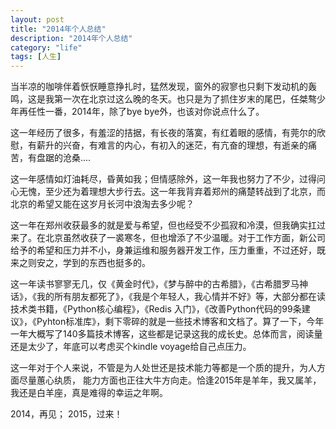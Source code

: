 ```yaml
---
layout: post
title: "2014年个人总结"
description: "2014年个人总结"
category: "life"
tags: [人生]
---
```


<p>当半凉的咖啡伴着恹恹睡意挣扎时，猛然发现，窗外的寂寥也只剩下发动机的轰鸣，这是我第一次在北京过这么晚的冬天。也只是为了抓住岁末的尾巴，任桀骜少年再任性一番，2014年，除了bye bye外，也该对你说点什么了。</p>

<p>这一年经历了很多，有羞涩的拮据，有长夜的落寞，有红着眼的感情，有莞尔的欣慰，有薪升的兴奋，有难言的内心，有初入的迷茫，有亢奋的理想，有逝亲的痛苦，有盘踞的沧桑....</p>

<p>这一年感情如灯油耗尽，昏黄如我；但情感除外，这一年我也努力了不少，过得问心无愧，至少还为着理想大步行去。这一年我背弃着郑州的痛楚转战到了北京，而北京的希望又能在这岁月长河中浪淘去多少呢？</p>

<p>这一年在郑州收获最多的就是爱与希望，但也经受不少孤寂和冷漠，但我确实扛过来了。在北京虽然收获了一裘寒冬，但也增添了不少温暖。对于工作方面，新公司给予的希望和压力并不小，身兼运维和服务器开发工作，压力重重，不过还好，既来之则安之，学到的东西也挺多的。</p>

<p>这一年读书寥寥无几，仅《黄金时代》，《梦与醉中的古希腊》，《古希腊罗马神话》，《我的所有朋友都死了》，《我是个年轻人，我心情并不好》等，大部分都在读技术类书籍，《Python核心编程》，《Redis 入门》，《改善Python代码的99条建议》，《Pyhton标准库》，剩下零碎的就是一些技术博客和文档了。算了一下，今年一年大概写了140多篇技术博客，这些都是记录这我的成长史。总体而言，阅读量还是太少了，年底可以考虑买个kindle voyage给自己点压力。</p>

<p>这一年对于个人来说，不管是为人处世还是技术能力等都是一个质的提升，为人方面尽量蕙心纨质， 能力方面也正往大牛方向走。恰逢2015年是羊年，我又属羊，我还是白羊座，真是难得的幸运之年啊。</p>

<p>2014，再见； 2015，过来！</p>
